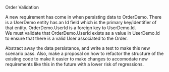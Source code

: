 Order Validation

A new requirement has come in when persisting data to OrderDemo. There is a UserDemo entity has an Id field which is the primary key/identifier of that entity.  OrderDemo.UserId is a foreign key to UserDemo.Id.  
We must validate that OrderDemo.UserId exists as a value in UserDemo.Id to ensure that there is a valid User associated to the Order.

Abstract away the data persistance, and write a test to make this new scenario pass.  Also, make a proposal on how to refactor the structure of the existing code
to make it easier to make changes to accomodate new requirements like this in the future with a lower risk of regressions.
